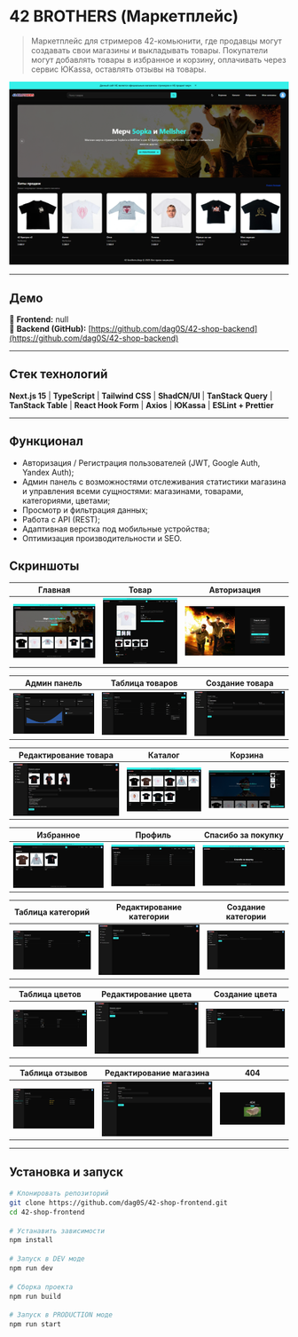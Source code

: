 # 42 BROTHERS (Маркетплейс)

> Маркетплейс для стримеров 42-комьюнити, где продавцы могут создавать свои магазины и выкладывать товары. Покупатели могут добавлять товары в избранное и корзину, оплачивать через сервис ЮKassa, оставлять отзывы на товары.

![Preview Screenshot](https://github.com/dag0S/42-shop-frontend/blob/master/public/images/screenshots/home.png)

---

## Демо

🔗 **Frontend:** null
<br/>
🔗 **Backend (GitHub):** [https://github.com/dag0S/42-shop-backend](https://github.com/dag0S/42-shop-backend)

---

## Стек технологий

**Next.js 15** | **TypeScript** | **Tailwind CSS** | **ShadCN/UI** | **TanStack Query** | **TanStack Table** | **React Hook Form** | **Axios** | **ЮKassa** | **ESLint + Prettier**

---

## Функционал

- Авторизация / Регистрация пользователей (JWT, Google Auth, Yandex Auth);
- Админ панель с возможностями отслеживания статистики магазина и управления всеми сущностями: магазинами, товарами, категориями, цветами;
- Просмотр и фильтрация данных;
- Работа с API (REST);
- Адаптивная верстка под мобильные устройства;
- Оптимизация производительности и SEO.

## Скриншоты

|                                               Главная                                                |                                                 Товар                                                 |                                               Авторизация                                                |
| :--------------------------------------------------------------------------------------------------: | :---------------------------------------------------------------------------------------------------: | :------------------------------------------------------------------------------------------------------: |
| ![Главная](https://github.com/dag0S/42-shop-frontend/blob/master/public/images/screenshots/home.png) | ![Товар](https://github.com/dag0S/42-shop-frontend/blob/master/public/images/screenshots/product.png) | ![Авторизация](https://github.com/dag0S/42-shop-frontend/blob/master/public/images/screenshots/auth.png) |

|                                               Админ панель                                               |                                            Таблица товаров                                             |                                                  Создание товара                                                   |
| :------------------------------------------------------------------------------------------------------: | :----------------------------------------------------------------------------------------------------: | :----------------------------------------------------------------------------------------------------------------: |
| ![Главная](https://github.com/dag0S/42-shop-frontend/blob/master/public/images/screenshots/dashbord.png) | ![Товар](https://github.com/dag0S/42-shop-frontend/blob/master/public/images/screenshots/products.png) | ![Авторизация](https://github.com/dag0S/42-shop-frontend/blob/master/public/images/screenshots/create-product.png) |

|                                            Редактирование товара                                             |                                                Каталог                                                 |                                                 Корзина                                                  |
| :----------------------------------------------------------------------------------------------------------: | :----------------------------------------------------------------------------------------------------: | :------------------------------------------------------------------------------------------------------: |
| ![Главная](https://github.com/dag0S/42-shop-frontend/blob/master/public/images/screenshots/edit-product.png) | ![Товар](https://github.com/dag0S/42-shop-frontend/blob/master/public/images/screenshots/explorer.png) | ![Авторизация](https://github.com/dag0S/42-shop-frontend/blob/master/public/images/screenshots/cart.png) |

|                                                 Избранное                                                 |                                                Профиль                                                |                                             Спасибо за покупку                                             |
| :-------------------------------------------------------------------------------------------------------: | :---------------------------------------------------------------------------------------------------: | :--------------------------------------------------------------------------------------------------------: |
| ![Главная](https://github.com/dag0S/42-shop-frontend/blob/master/public/images/screenshots/favorites.png) | ![Товар](https://github.com/dag0S/42-shop-frontend/blob/master/public/images/screenshots/profile.png) | ![Авторизация](https://github.com/dag0S/42-shop-frontend/blob/master/public/images/screenshots/thanks.png) |

|                                             Таблица категорий                                              |                                          Редактирование категории                                           |                                                 Создание категории                                                  |
| :--------------------------------------------------------------------------------------------------------: | :---------------------------------------------------------------------------------------------------------: | :-----------------------------------------------------------------------------------------------------------------: |
| ![Главная](https://github.com/dag0S/42-shop-frontend/blob/master/public/images/screenshots/categories.png) | ![Товар](https://github.com/dag0S/42-shop-frontend/blob/master/public/images/screenshots/edit-category.png) | ![Авторизация](https://github.com/dag0S/42-shop-frontend/blob/master/public/images/screenshots/create-category.png) |

|                                             Таблица цветов                                             |                                           Редактирование цвета                                           |                                                  Создание цвета                                                  |
| :----------------------------------------------------------------------------------------------------: | :------------------------------------------------------------------------------------------------------: | :--------------------------------------------------------------------------------------------------------------: |
| ![Главная](https://github.com/dag0S/42-shop-frontend/blob/master/public/images/screenshots/colors.png) | ![Товар](https://github.com/dag0S/42-shop-frontend/blob/master/public/images/screenshots/edit-color.png) | ![Авторизация](https://github.com/dag0S/42-shop-frontend/blob/master/public/images/screenshots/create-color.png) |

|                                             Таблица отзывов                                             |                                         Редактирование магазина                                          |                                                   404                                                   |
| :-----------------------------------------------------------------------------------------------------: | :------------------------------------------------------------------------------------------------------: | :-----------------------------------------------------------------------------------------------------: |
| ![Главная](https://github.com/dag0S/42-shop-frontend/blob/master/public/images/screenshots/reviews.png) | ![Товар](https://github.com/dag0S/42-shop-frontend/blob/master/public/images/screenshots/edit-store.png) | ![Авторизация](https://github.com/dag0S/42-shop-frontend/blob/master/public/images/screenshots/404.png) |

---

## Установка и запуск

```bash
# Клонировать репозиторий
git clone https://github.com/dag0S/42-shop-frontend.git
cd 42-shop-frontend

# Устанавить зависимости
npm install

# Запуск в DEV моде
npm run dev

# Сборка проекта
npm run build

# Запуск в PRODUCTION моде
npm run start
```
